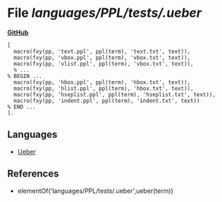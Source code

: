 # File _languages/PPL/tests/.ueber_
**[GitHub](https://github.com/softlang/yas/blob/master/languages/PPL/tests/.ueber)**
```
[
  macro(fxy(pp, 'text.ppl', ppl(term), 'text.txt', text)),
  macro(fxy(pp, 'vbox.ppl', ppl(term), 'vbox.txt', text)),
  macro(fxy(pp, 'vlist.ppl', ppl(term), 'vbox.txt', text)),
  % ...
% BEGIN ...
  macro(fxy(pp, 'hbox.ppl', ppl(term), 'hbox.txt', text)),
  macro(fxy(pp, 'hlist.ppl', ppl(term), 'hbox.txt', text)),
  macro(fxy(pp, 'hseplist.ppl', ppl(term), 'hseplist.txt', text)),
  macro(fxy(pp, 'indent.ppl', ppl(term), 'indent.txt', text))
% END ...
].
```

## Languages
* [Ueber](../languages/Ueber.md)

## References
* elementOf('languages/PPL/tests/.ueber',ueber(term))
